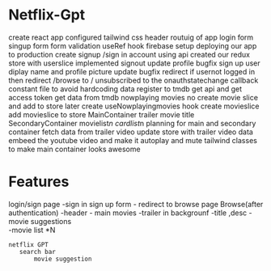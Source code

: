 # Netflix-Gpt
  create react app
  configured tailwind css
  header
  routuig of app
  login form 
  singup form
  form validation
  useRef hook
  firebase setup
  deploying our app to production
  create signup /sign in account using api
  created our redux store with userslice
  implemented signout
  update profile
  bugfix sign up user diplay name and profile picture update
  bugfix redirect if usernot logged in then redirect /browse to /
  unsubscribed to the onauthstatechange callback
  constant file to avoid hardcoding data
  register to tmdb get api and get access token
  get data from tmdb nowplaying movies
  no create movie slice and add to store
  later create useNowplayingmovies hook
  create movieslice
  add movieslice to store
   MainContainer
         trailer
         movie title
    SecondaryContainer
          movielist*n
           cardlist*n 
 planning for main and secondary container
 fetch data from trailer video
 update store with trailer video data
 embeed the youtube video and make it autoplay and mute
 tailwind classes to make main container looks awesome












# Features

  login/sign page
     -sign in sign up form
        - redirect to browse page
  Browse(after authentication)
     -header
    - main movies
         -trailer in backgrounf
         -title ,desc
         -movie suggestions  
            -movie list  *N 

    netflix GPT
       search bar
           movie suggestion        
